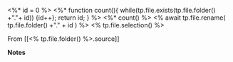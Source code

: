 <%* id = 0 %>
<%* function count(){
	while(tp.file.exists(tp.file.folder() +"."+ id)) {id++};
	return id;
	}
%>
<%* count() %>
<% await tp.file.rename( tp.file.folder() +"." + id ) %>
<% tp.file.selection() %>

From [[<% tp.file.folder() %>.source]]

**Notes**